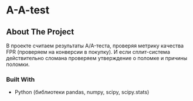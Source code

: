 # A-A-test
<!-- ABOUT THE PROJECT -->
## About The Project
В проекте считаем результаты A/A-теста, проверяя метрику качества FPR (проверяем на конверсии в покупку). И если сплит-система действительно сломана проверяем утверждение о поломке и причины поломки.
### Built With
* Python (библиотеки  pandas, numpy, scipy, scipy.stats)
